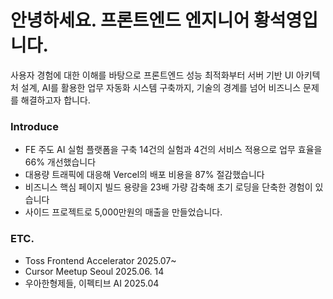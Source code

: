 
# 안녕하세요. 프론트엔드 엔지니어 황석영입니다.

사용자 경험에 대한 이해를 바탕으로 프론트엔드 성능 최적화부터 서버 기반 UI 아키텍처 설계, AI를 활용한 업무
자동화 시스템 구축까지, 기술의 경계를 넘어 비즈니스 문제를 해결하고자 합니다.

### Introduce

- FE 주도 AI 실험 플랫폼을 구축 14건의 실험과 4건의 서비스 적용으로 업무 효율을 66% 개선했습니다
- 대용량 트래픽에 대응해 Vercel의 배포 비용을 87% 절감했습니다
- 비즈니스 핵심 페이지 빌드 용량을 23배 가량 감축해 초기 로딩을 단축한 경험이 있습니다
- 사이드 프로젝트로 5,000만원의 매출을 만들었습니다.

### ETC.

- Toss Frontend Accelerator 2025.07~
- Cursor Meetup Seoul 2025.06. 14
- 우아한형제들, 이펙티브 AI 2025.04
